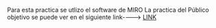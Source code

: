 
Para esta practica se utlizo el software de MIRO
La practica del Público objetivo se puede ver en el siguiente link---->
[LINK](https://miro.com/app/board/uXjVOJC5VK4=/?invite_link_id=514220659387)

